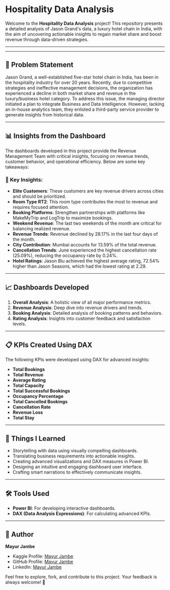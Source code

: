 # Hospitality Data Analysis

Welcome to the **Hospitality Data Analysis** project! This repository presents a detailed analysis of Jason Grand's data, a luxury hotel chain in India, with the aim of uncovering actionable insights to regain market share and boost revenue through data-driven strategies.

---



---
## 🌟 **Problem Statement**

Jason Grand, a well-established five-star hotel chain in India, has been in the hospitality industry for over 20 years. Recently, due to competitive strategies and ineffective management decisions, the organization has experienced a decline in both market share and revenue in the luxury/business hotel category. To address this issue, the managing director initiated a plan to integrate Business and Data Intelligence. However, lacking an in-house analytics team, they enlisted a third-party service provider to generate insights from historical data.

---

## 📊 **Insights from the Dashboard**

The dashboards developed in this project provide the Revenue Management Team with critical insights, focusing on revenue trends, customer behavior, and operational efficiency. Below are some key takeaways:

### 🔑 **Key Insights:**

- **Elite Customers**: These customers are key revenue drivers across cities and should be prioritized.
- **Room Type RT2**: This room type contributes the most to revenue and requires focused attention.
- **Booking Platforms**: Strengthen partnerships with platforms like MakeMyTrip and LogTrip to maximize bookings.
- **Weekend Revenue**: The last two weekends of the month are critical for balancing realized revenue.
- **Revenue Trends**: Revenue declined by 28.17% in the last four days of the month.
- **City Contribution**: Mumbai accounts for 13.59% of the total revenue.
- **Cancellation Trends**: June experienced the highest cancellation rate (25.09%), reducing the occupancy rate by 0.24%.
- **Hotel Ratings**: Jason Blu achieved the highest average rating, 72.54% higher than Jason Seasons, which had the lowest rating at 2.29.

---

## 📈 **Dashboards Developed**

1. **Overall Analysis**: A holistic view of all major performance metrics.
2. **Revenue Analysis**: Deep dive into revenue drivers and trends.
3. **Booking Analysis**: Detailed analysis of booking patterns and behaviors.
4. **Rating Analysis**: Insights into customer feedback and satisfaction levels.

---

## 📋 **KPIs Created Using DAX**

The following KPIs were developed using DAX for advanced insights:

- **Total Bookings**
- **Total Revenue**
- **Average Rating**
- **Total Capacity**
- **Total Successful Bookings**
- **Occupancy Percentage**
- **Total Cancelled Bookings**
- **Cancellation Rate**
- **Revenue Loss**
- **Total Stay**

---

## 🚀 **Things I Learned**

- Storytelling with data using visually compelling dashboards.
- Translating business requirements into actionable insights.
- Creating advanced visualizations and DAX measures in Power BI.
- Designing an intuitive and engaging dashboard user interface.
- Crafting smart narrations to effectively communicate insights.

---

## 🛠️ **Tools Used**

- **Power BI**: For developing interactive dashboards.
- **DAX (Data Analysis Expressions)**: For calculating advanced KPIs.

---

## 👤 **Author**

**Mayur Jambe**

- Kaggle Profile: [Mayur Jambe](https://www.kaggle.com/mayurjambe)
- GitHub Profile: [Mayur Jambe](https://github.com/mayur-42)
- LinkedIn: [Mayur Jambe](https://www.linkedin.com/in/mayurjambe42/)

Feel free to explore, fork, and contribute to this project. Your feedback is always welcome! 🌟
